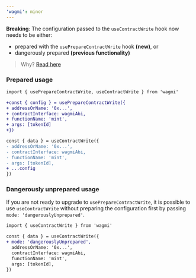 ```yaml
---
'wagmi': minor
---
```


**Breaking**: The configuration passed to the `useContractWrite` hook now needs to be either:

- prepared with the `usePrepareContractWrite` hook **(new)**, or
- dangerously prepared **(previous functionality)**

> Why? [Read here](https://wagmi.sh/docs/prepare-hooks/intro)

### Prepared usage

```diff
import { usePrepareContractWrite, useContractWrite } from 'wagmi'

+const { config } = usePrepareContractWrite({
+ addressOrName: '0x...',
+ contractInterface: wagmiAbi,
+ functionName: 'mint',
+ args: [tokenId]
+})

const { data } = useContractWrite({
- addressOrName: '0x...',
- contractInterface: wagmiAbi,
- functionName: 'mint',
- args: [tokenId],
+ ...config
})
```

### Dangerously unprepared usage

If you are not ready to upgrade to `usePrepareContractWrite`, it is possible to use `useContractWrite` without preparing the configuration first by passing `mode: 'dangerouslyUnprepared'`.

```diff
import { useContractWrite } from 'wagmi'

const { data } = useContractWrite({
+ mode: 'dangerouslyUnprepared',
  addressOrName: '0x...',
  contractInterface: wagmiAbi,
  functionName: 'mint',
  args: [tokenId],
})
```
